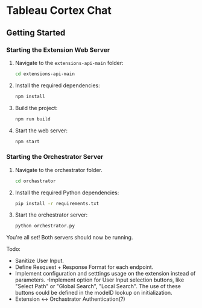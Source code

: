 # Tableau Cortex Chat

## Getting Started

### Starting the Extension Web Server
1. Navigate to the `extensions-api-main` folder:
    ```bash
    cd extensions-api-main
    ```
2. Install the required dependencies:
    ```bash
    npm install
    ```
3. Build the project:
    ```bash
    npm run build
    ```
4. Start the web server:
    ```bash
    npm start
    ```

### Starting the Orchestrator Server
1. Navigate to the orchestrator folder.
   ```bash
   cd orchastrator
   ```
2. Install the required Python dependencies:
    ```bash
    pip install -r requirements.txt
    ```
3. Start the orchestrator server:
    ```bash
    python orchestrator.py
    ```

You're all set! Both servers should now be running.

Todo:
- Sanitize User Input.
- Define Resquest + Response Format for each endpoint. 
- Implement configuration and setttings usage on the extension instead of parameters.
-Implement option for  User Input selection buttons, like "Select Path" or "Global Search", "Local Search". The use of these buttons could be defined in the modeID lookup on initialization.
- Extension <-> Orchastrator Authentication(?)



